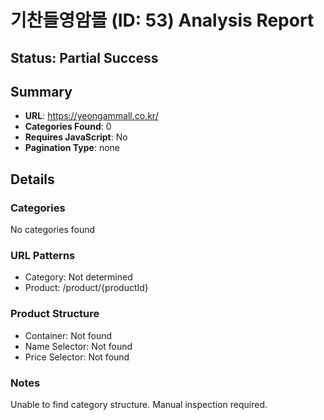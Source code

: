 # 기찬들영암몰 (ID: 53) Analysis Report

## Status: Partial Success

## Summary
- **URL**: https://yeongammall.co.kr/
- **Categories Found**: 0
- **Requires JavaScript**: No
- **Pagination Type**: none

## Details

### Categories
No categories found

### URL Patterns
- Category: Not determined
- Product: /product/{productId}


### Product Structure
- Container: Not found
- Name Selector: Not found
- Price Selector: Not found

### Notes
Unable to find category structure. Manual inspection required.
